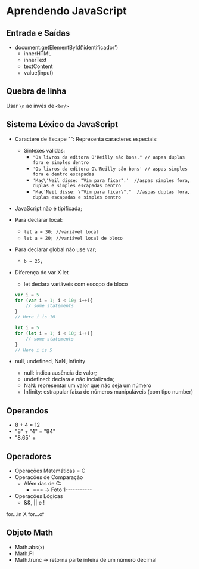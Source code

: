 # Aprendendo JavaScript
## Entrada e Saídas
- document.getElementById('identificador')
    - innerHTML
    - innerText
    - textContent
    - value(input)

## Quebra de linha 
Usar `\n` ao invés de `<br/>`

## Sistema Léxico da JavaScript
- Caractere de Escape "\": Representa caracteres especiais:
    - Sintexes válidas: 
        - `"Os livros da editora O'Reilly são bons." // aspas duplas fora e simples dentro`
        - `'Os livros da editora O\'Reilly são bons' // aspas simples fora e dentro escapadas`
        - `'Mac\'Neil disse: "Vim para ficar".'  //aspas simples fora, duplas e simples escapadas dentro`
        - `"Mac'Neil disse: \"Vim para ficar\"."  //aspas duplas fora, duplas escapadas e simples dentro`

- JavaScript não é tipificada;
- Para declarar local:
    - `let a = 30; //variável local`
    - `let a = 20; //variável local de bloco`
- Para declarar global não use var;
    - `b = 25;`

- Diferença do var X let
    - let declara variáveis com escopo de bloco
    ```js
    var i = 5
    for (var i = 1; i < 10; i++){
        // some statements
    }
    // Here i is 10
    ```
    ```js
    let i = 5
    for (let i = 1; i < 10; i++){
        // some statements
    }
    // Here i is 5
    ```

- null, undefined, NaN, Infinity
    - null: indica ausência de valor;
    - undefined: declara e não incializada;
    - NaN: representar um valor que não seja um número
    - Infinity: estrapular faixa de números manipuláveis (com tipo number)

## Operandos
- 8 + 4 = 12
- "8" + "4" = "84"
- "8.65" + 

## Operadores
- Operações Matemáticas = C
- Operações de Comparação
    - Além das de C:
        - === ->
Foto 1-----------
- Operações Lógicas
    - &&, || e !

for...in X for...of


## Objeto Math
- Math.abs(x)
- Math.PI
- Math.trunc -> retorna parte inteira de um número decimal